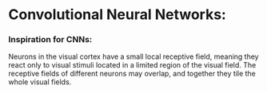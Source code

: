 # Convolutional Neural Networks:

### Inspiration for CNNs:
Neurons in the visual cortex have a small local receptive field, meaning they react only to visual stimuli located in a limited region of the visual field. The receptive fields of different neurons may overlap, and together they tile the whole visual fields.

